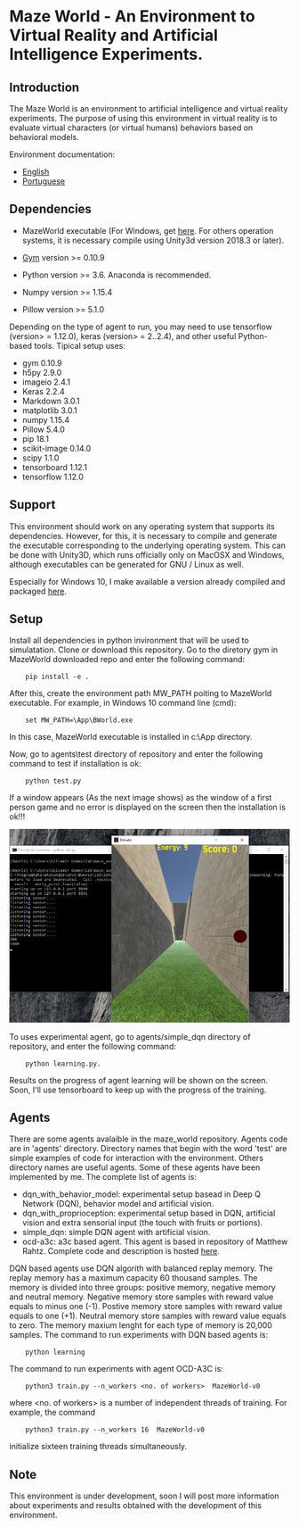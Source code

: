 Maze World - An Environment to Virtual Reality and Artificial Intelligence Experiments.
==

Introduction
--

The Maze World is an environment to artificial intelligence and virtual reality experiments. The purpose of using this environment in virtual reality is to evaluate  virtual characters (or virtual humans) behaviors based on behavioral models.

Environment documentation:

- [English](https://1drv.ms/b/s!AkkX5pv0cl3ahJRjDnzRYLZdnwkpxg)
- [Portuguese](https://1drv.ms/b/s!AkkX5pv0cl3ahJRsekrzq-Cbp6qhUQ)

Dependencies
--

- MazeWorld executable (For Windows, get [here]( https://1drv.ms/u/s!AkkX5pv0cl3ahJEHDznXHzVBLhR7sQ). For others operation systems, it is necessary compile using Unity3d version 2018.3 or later).

- [Gym](https://github.com/openai) version >= 0.10.9

- Python version >= 3.6. Anaconda is recommended.

- Numpy version >= 1.15.4

- Pillow version >= 5.1.0

Depending on the type of agent to run, you may need to use tensorflow (version> = 1.12.0), keras (version> = 2..2.4), and other useful Python-based tools. Tipical setup uses:

- gym                 0.10.9
- h5py                2.9.0
- imageio             2.4.1
- Keras               2.2.4
- Markdown            3.0.1
- matplotlib          3.0.1
- numpy               1.15.4
- Pillow              5.4.0
- pip                 18.1
- scikit-image        0.14.0
- scipy               1.1.0
- tensorboard         1.12.1
- tensorflow          1.12.0

Support
--

This environment should work on any operating system that supports its dependencies. However, for this, it is necessary to compile and generate the executable corresponding to the underlying operating system. This can be done with Unity3D, which runs officially only on MacOSX and Windows, although executables can be generated for GNU / Linux as well.

Especially for Windows 10, I make available a version already compiled and packaged [here]( https://1drv.ms/u/s!AkkX5pv0cl3ahJEHDznXHzVBLhR7sQ).

Setup
--

Install all dependencies in python invironment that will be used to simulatation. Clone or download this repository. Go to the diretory gym in MazeWorld downloaded repo and enter the following command:

        pip install -e .

After this, create the environment path MW_PATH poiting to MazeWorld executable. For example, in Windows 10 command line  (cmd):

        set MW_PATH=\App\BWorld.exe

In this case, MazeWorld executable is installed in c:\\App directory.

Now, go to agents\test directory of repository and enter the following command to test if installation is ok:

        python test.py

If a window appears (As the next image shows) as the window of a first person game and no error is displayed on the screen then the installation is ok!!!


![Example](img/fig1.png)

To uses experimental agent, go to agents/simple_dqn directory of repository, and enter the following command:

        python learning.py.

Results on the progress of agent learning will be shown on the screen. Soon, I'll use tensorboard to keep up with the progress of the training.

Agents
--

There are some agents avalaible in the maze_world repository. Agents code are in 'agents' directory. Directory names that begin with the word 'test' are simple examples of code for interaction with the environment. Others directory names are useful agents. Some of these agents have been implemented by me. The complete list of agents is:

- dqn_with_behavior_model: experimental setup basead in Deep Q Network (DQN), behavior model and artificial vision.
- dqn_with_proprioception: experimental setup based in DQN, artificial vision and  extra sensorial input (the touch with fruits or portions).
- simple_dqn: simple DQN agent with artificial vision.
- ocd-a3c: a3c based agent. This agent is based in repository of Matthew Rahtz. Complete code and description is hosted [here](https://github.com/mrahtz/ocd-a3c).

DQN based agents use DQN algorith with balanced replay memory. The replay memory has a maximum capacity 60 thousand samples. The memory is divided into three groups: positive memory, negative memory and neutral memory. Negative memory store samples with reward value equals to minus one (-1). Postive memory store samples with reward value equals to one (+1). Neutral memory store samples with reward value equals to zero. The memory maxium lenght for each type of memory is 20,000 samples. The command to run experiments with DQN based agents is:

        python learning

The command to run experiments with agent OCD-A3C is:

        python3 train.py --n_workers <no. of workers>  MazeWorld-v0


where <no. of workers> is a number of independent threads of training. For example, the command

        python3 train.py --n_workers 16  MazeWorld-v0

initialize sixteen training threads simultaneously.

Note
-
This environment is under development, soon I will post more information about experiments and results obtained with the development of this environment.



